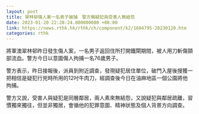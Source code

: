 ```yaml
---
layout: post
title: 翠林邨傷人案一名男子被捕　警方稱疑犯與受害人無結怨
date: 2023-01-20 22:28:24.000000000 +08:00
link: https://news.rthk.hk/rthk/ch/component/k2/1684795-20230120.htm
categories: rthk
---
```


將軍澳翠林邨昨日發生傷人案，一名男子返回住所打開鐵閘期間，被人用刀斬傷頸部流血。警方今日以意圖傷人拘捕一名76歲男子。

警方表示，昨日接報後，派員到附近調查，發現疑犯居住單位，破門入屋後搜獲一把相信是疑犯行兇時所用的12吋牛肉刀，經調查後今日在油麻地區一個公園將他拘捕。

警方又說，受害人與疑犯是同層鄰居，兩人素來無結怨，又說疑犯與鄰居疏離，習慣獨來獨往，但並非獨居，會循他的犯罪意圖、精神狀態及個人背景方向調查。

